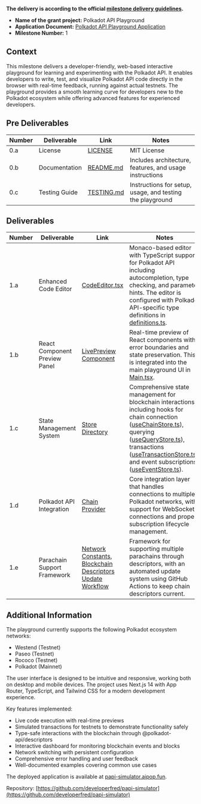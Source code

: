 **The delivery is according to the official [milestone delivery guidelines](https://github.com/Polkadot-Fast-Grants/delivery/blob/master/delivery-guidelines.md).**

* **Name of the grant project:** Polkadot API Playground  
* **Application Document:** [Polkadot API Playground Application](https://github.com/Polkadot-Fast-Grants/apply/pull/4)
* **Milestone Number:** 1


## Context

This milestone delivers a developer-friendly, web-based interactive playground for learning and experimenting with the Polkadot API. It enables developers to write, test, and visualize Polkadot API code directly in the browser with real-time feedback, running against actual testnets. The playground provides a smooth learning curve for developers new to the Polkadot ecosystem while offering advanced features for experienced developers.


## Pre Deliverables

| Number | Deliverable | Link | Notes |
|--------|-------------|------|-------|
| 0.a | License | [LICENSE](https://github.com/developerfred/papi-simulator/blob/main/LICENSE.md) | MIT License |
| 0.b | Documentation | [README.md](https://github.com/developerfred/papi-simulator/blob/main/README.md) | Includes architecture, features, and usage instructions |
| 0.c | Testing Guide | [TESTING.md](https://github.com/developerfred/papi-simulator/blob/main/TESTING.md) | Instructions for setup, usage, and testing the playground |



## Deliverables

| Number | Deliverable | Link | Notes |
| ------ | ----------- | ---- | ----- |
| 1.a | Enhanced Code Editor | [CodeEditor.tsx](https://github.com/developerfred/papi-simulator/blob/main/src/lib/editor/CodeEditor.tsx) | Monaco-based editor with TypeScript support for Polkadot API including autocompletion, type checking, and parameter hints. The editor is configured with Polkadot API-specific type definitions in [definitions.ts](https://github.com/developerfred/papi-simulator/blob/main/src/lib/editor/definitions.ts). |
| 1.b | React Component Preview Panel | [LivePreview Component](https://github.com/developerfred/papi-simulator/blob/main/src/components/LivePreview/index.tsx) | Real-time preview of React components with error boundaries and state preservation. This is integrated into the main playground UI in [Main.tsx](https://github.com/developerfred/papi-simulator/blob/main/src/components/Playground/Main.tsx). |
| 1.c | State Management System | [Store Directory](https://github.com/developerfred/papi-simulator/tree/main/src/store) | Comprehensive state management for blockchain interactions, including hooks for chain connection ([useChainStore.ts](https://github.com/developerfred/papi-simulator/blob/main/src/store/useChainStore.ts)), querying ([useQueryStore.ts](https://github.com/developerfred/papi-simulator/blob/main/src/store/useQueryStore.ts)), transactions ([useTransactionStore.ts](https://github.com/developerfred/papi-simulator/blob/main/src/store/useTransactionStore.ts)), and event subscriptions ([useEventStore.ts](https://github.com/developerfred/papi-simulator/blob/main/src/store/useEventStore.ts)). |
| 1.d | Polkadot API Integration | [Chain Provider](https://github.com/developerfred/papi-simulator/blob/main/src/context/ChainProvider.tsx) | Core integration layer that handles connections to multiple Polkadot networks, with support for WebSocket connections and proper subscription lifecycle management. |
| 1.e | Parachain Support Framework | [Network Constants](https://github.com/developerfred/papi-simulator/blob/main/src/lib/constants/networks.ts), [Blockchain Descriptors Update Workflow](https://github.com/developerfred/papi-simulator/blob/main/.github/workflows/update-chains.yml) | Framework for supporting multiple parachains through descriptors, with an automated update system using GitHub Actions to keep chain descriptors current. |

## Additional Information

The playground currently supports the following Polkadot ecosystem networks:
- Westend (Testnet) 
- Paseo (Testnet)
- Rococo (Testnet)
- Polkadot (Mainnet)

The user interface is designed to be intuitive and responsive, working both on desktop and mobile devices. The project uses Next.js 14 with App Router, TypeScript, and Tailwind CSS for a modern development experience.

Key features implemented:
- Live code execution with real-time previews
- Simulated transactions for testnets to demonstrate functionality safely
- Type-safe interactions with the blockchain through @polkadot-api/descriptors
- Interactive dashboard for monitoring blockchain events and blocks
- Network switching with persistent configuration
- Comprehensive error handling and user feedback
- Well-documented examples covering common use cases

The deployed application is available at [papi-simulator.aipop.fun](https://papi-simulator.aipop.fun/).

Repository: [https://github.com/developerfred/papi-simulator](https://github.com/developerfred/papi-simulator)